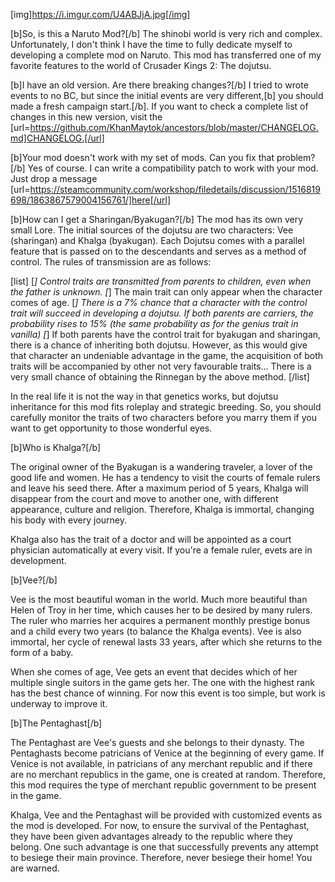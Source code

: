 [img]https://i.imgur.com/U4ABJjA.jpg[/img]

[b]So, is this a Naruto Mod?[/b]
The shinobi world is very rich and complex. Unfortunately, I don't think I have the time to fully dedicate myself to developing a complete mod on Naruto. This mod has transferred one of my favorite features to the world of Crusader Kings 2: The dojutsu.

[b]I have an old version. Are there breaking changes?[/b]
I tried to wrote events to no BC, but since the initial events are very different,[b] you should made a fresh campaign start.[/b].
If you want to check a complete list of changes in this new version, visit the [url=https://github.com/KhanMaytok/ancestors/blob/master/CHANGELOG.md]CHANGELOG.[/url]

[b]Your mod doesn't work with my set of mods. Can you fix that problem?[/b]
Yes of course. I can write a compatibility patch to work with your mod. Just drop a message [url=https://steamcommunity.com/workshop/filedetails/discussion/1516819698/1863867579004156761/]here[/url]


[b]How can I get a Sharingan/Byakugan?[/b]
The mod has its own very small Lore. The initial sources of the dojutsu are two characters: Vee (sharingan) and Khalga (byakugan). Each Dojutsu comes with a parallel feature that is passed on to the descendants and serves as a method of control. The rules of transmission are as follows:

[list]
[*] Control traits are transmitted from parents to children, even when the father is unknown.
[*] The main trait can only appear when the character comes of age.
[*] There is a 7% chance that a character with the control trait will succeed in developing a dojutsu. If both parents are carriers, the probability rises to 15% (the same probability as for the genius trait in vanilla)
[*] If both parents have the control trait for byakugan and sharingan, there is a chance of inheriting both dojutsu. However, as this would give that character an undeniable advantage in the game, the acquisition of both traits will be accompanied by other not very favourable traits...
There is a very small chance of obtaining the Rinnegan by the above method.
[/list]

In the real life it is not the way in that genetics works, but dojutsu inheritance for this mod fits roleplay and strategic breeding. So, you should carefully monitor the traits of two characters before you marry them if you want to get opportunity to those wonderful eyes.

[b]Who is Khalga?[/b]

The original owner of the Byakugan is a wandering traveler, a lover of the good life and women. He has a tendency to visit the courts of female rulers and leave his seed there. After a maximum period of 5 years, Khalga will disappear from the court and move to another one, with different appearance, culture and religion. Therefore, Khalga is immortal, changing his body with every journey.

Khalga also has the trait of a doctor and will be appointed as a court physician automatically at every visit. If you're a female ruler, evets are in development.

[b]Vee?[/b]

Vee is the most beautiful woman in the world. Much more beautiful than Helen of Troy in her time, which causes her to be desired by many rulers. The ruler who marries her acquires a permanent monthly prestige bonus and a child every two years (to balance the Khalga events). Vee is also immortal, her cycle of renewal lasts 33 years, after which she returns to the form of a baby.

When she comes of age, Vee gets an event that decides which of her multiple single suitors in the game gets her. The one with the highest rank has the best chance of winning. For now this event is too simple, but work is underway to improve it.

[b]The Pentaghast[/b]

The Pentaghast are Vee's guests and she belongs to their dynasty. The Pentaghasts become patricians of Venice at the beginning of every game. If Venice is not available, in patricians of any merchant republic and if there are no merchant republics in the game, one is created at random. Therefore, this mod requires the type of merchant republic government to be present in the game.

Khalga, Vee and the Pentaghast will be provided with customized events as the mod is developed. For now, to ensure the survival of the Pentaghast, they have been given advantages already to the republic where they belong. One such advantage is one that successfully prevents any attempt to besiege their main province. Therefore, never besiege their home! You are warned.
